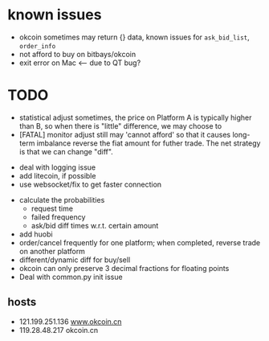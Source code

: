 # known issues
* okcoin sometimes may return {} data, known issues for `ask_bid_list`, `order_info`
* not afford to buy on bitbays/okcoin
* exit error on Mac <-- due to QT bug?

# TODO
* statistical adjust
   sometimes, the price on Platform A is typically higher than B, so when there is "little" difference, we may choose to
* [FATAL] monitor adjust still may 'cannot afford' so that it causes long-term imbalance
reverse the fiat amount for futher trade. The net strategy is that we can change "diff".
- deal with logging issue
- add litecoin, if possible
- use websocket/fix to get faster connection
* calculate the probabilities
    - request time
    - failed frequency
    - ask/bid diff times w.r.t. certain amount
* add huobi
* order/cancel frequently for one platform; when completed, reverse trade on another platform
* different/dynamic diff for buy/sell
* okcoin can only preserve 3 decimal fractions for floating points
* Deal with common.py init issue

## hosts
- 121.199.251.136 www.okcoin.cn
- 119.28.48.217   okcoin.cn
